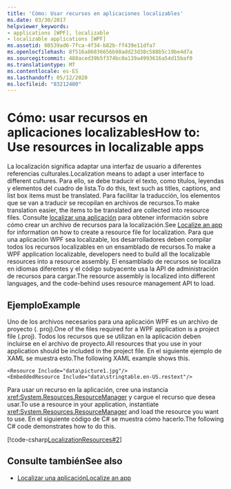 ```yaml
---
title: 'Cómo: Usar recursos en aplicaciones localizables'
ms.date: 03/30/2017
helpviewer_keywords:
- applications [WPF], localizable
- localizable applications [WPF]
ms.assetid: 08539ad6-7fca-4f34-b82b-ff439e11dfa7
ms.openlocfilehash: 8f516a86036656b98add23d38c588b5c19be4d7a
ms.sourcegitcommit: 488aced39b5f374bc0a139a4993616a54d15baf0
ms.translationtype: MT
ms.contentlocale: es-ES
ms.lasthandoff: 05/12/2020
ms.locfileid: "83212480"
---
```

# <a name="how-to-use-resources-in-localizable-apps"></a><span data-ttu-id="1bdf3-102">Cómo: usar recursos en aplicaciones localizables</span><span class="sxs-lookup"><span data-stu-id="1bdf3-102">How to: Use resources in localizable apps</span></span>

<span data-ttu-id="1bdf3-103">La localización significa adaptar una interfaz de usuario a diferentes referencias culturales.</span><span class="sxs-lookup"><span data-stu-id="1bdf3-103">Localization means to adapt a user interface to different cultures.</span></span> <span data-ttu-id="1bdf3-104">Para ello, se debe traducir el texto, como títulos, leyendas y elementos del cuadro de lista.</span><span class="sxs-lookup"><span data-stu-id="1bdf3-104">To do this, text such as titles, captions, and list box items must be translated.</span></span> <span data-ttu-id="1bdf3-105">Para facilitar la traducción, los elementos que se van a traducir se recopilan en archivos de recursos.</span><span class="sxs-lookup"><span data-stu-id="1bdf3-105">To make translation easier, the items to be translated are collected into resource files.</span></span> <span data-ttu-id="1bdf3-106">Consulte [localizar una aplicación](how-to-localize-an-application.md) para obtener información sobre cómo crear un archivo de recursos para la localización.</span><span class="sxs-lookup"><span data-stu-id="1bdf3-106">See [Localize an app](how-to-localize-an-application.md) for information on how to create a resource file for localization.</span></span> <span data-ttu-id="1bdf3-107">Para que una aplicación WPF sea localizable, los desarrolladores deben compilar todos los recursos localizables en un ensamblado de recursos.</span><span class="sxs-lookup"><span data-stu-id="1bdf3-107">To make a WPF application localizable, developers need to build all the localizable resources into a resource assembly.</span></span> <span data-ttu-id="1bdf3-108">El ensamblado de recursos se localiza en idiomas diferentes y el código subyacente usa la API de administración de recursos para cargar.</span><span class="sxs-lookup"><span data-stu-id="1bdf3-108">The resource assembly is localized into different languages, and the code-behind uses resource management API to load.</span></span>

## <a name="example"></a><span data-ttu-id="1bdf3-109">Ejemplo</span><span class="sxs-lookup"><span data-stu-id="1bdf3-109">Example</span></span>

<span data-ttu-id="1bdf3-110">Uno de los archivos necesarios para una aplicación WPF es un archivo de proyecto (. proj).</span><span class="sxs-lookup"><span data-stu-id="1bdf3-110">One of the files required for a WPF application is a project file (.proj).</span></span> <span data-ttu-id="1bdf3-111">Todos los recursos que se utilizan en la aplicación deben incluirse en el archivo de proyecto.</span><span class="sxs-lookup"><span data-stu-id="1bdf3-111">All resources that you use in your application should be included in the project file.</span></span> <span data-ttu-id="1bdf3-112">En el siguiente ejemplo de XAML se muestra esto.</span><span class="sxs-lookup"><span data-stu-id="1bdf3-112">The following XAML example shows this.</span></span>

```xaml
<Resource Include="data\picture1.jpg"/>  
<EmbeddedResource Include="data\stringtable.en-US.restext"/>
```

<span data-ttu-id="1bdf3-113">Para usar un recurso en la aplicación, cree una instancia <xref:System.Resources.ResourceManager> y cargue el recurso que desea usar.</span><span class="sxs-lookup"><span data-stu-id="1bdf3-113">To use a resource in your application, instantiate <xref:System.Resources.ResourceManager> and load the resource you want to use.</span></span> <span data-ttu-id="1bdf3-114">En el siguiente código de C# se muestra cómo hacerlo.</span><span class="sxs-lookup"><span data-stu-id="1bdf3-114">The following C# code demonstrates how to do this.</span></span>

[!code-csharp[LocalizationResources#2](~/samples/snippets/csharp/VS_Snippets_Wpf/LocalizationResources/CSharp/page1.xaml.cs#2)]

## <a name="see-also"></a><span data-ttu-id="1bdf3-115">Consulte también</span><span class="sxs-lookup"><span data-stu-id="1bdf3-115">See also</span></span>

- [<span data-ttu-id="1bdf3-116">Localizar una aplicación</span><span class="sxs-lookup"><span data-stu-id="1bdf3-116">Localize an app</span></span>](how-to-localize-an-application.md)
